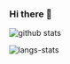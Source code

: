 ### Hi there 👋

<!--
**ch4xer/ch4xer** is a ✨ _special_ ✨ repository because its `README.md` (this file) appears on your GitHub profile.

Here are some ideas to get you started:

- 🔭 I’m currently working on ...
- 🌱 I’m currently learning ...
- 👯 I’m looking to collaborate on ...
- 🤔 I’m looking for help with ...
- 💬 Ask me about ...
- 📫 How to reach me: ...
- 😄 Pronouns: ...
- ⚡ Fun fact: ...
-->

![github stats](https://github-readme-stats.vercel.app/api?username=ch4xer&show_icons=true&theme=radical)

![langs-stats](https://github-readme-stats.vercel.app/api/top-langs/?username=ch4xer&layout=compact&theme=radical)

